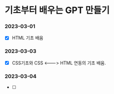 # 기초부터 배우는 GPT 만들기

### 2023-03-01

- [x] HTML 기초 배움

### 2023-03-03

- [x] CSS기초와 CSS <---> HTML 연동의 기초 배움.

### 2023-03-04

- [ ]
